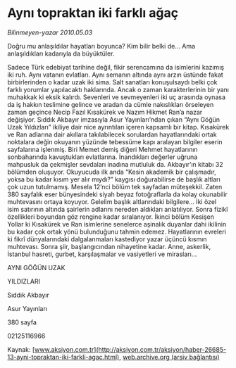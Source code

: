 # Aynı topraktan iki farklı ağaç

*Bilinmeyen-yazar 2010.05.03*

<font class="agenda2NewsSpot">
 Doğru mu anlaşıldılar hayatları boyunca? Kim bilir belki de… Ama anlaşıldıkları kadarıyla da büyüktüler.
</font>
<font class="newsDetail">
 <p class="MsoNormal">
  Sadece Türk edebiyat tarihine değil, fikir serencamına da isimlerini kazımış iki ruh. Aynı vatanın evlatları. Aynı semanın altında aynı arzın üstünde fakat birbirlerinden o kadar uzak iki sima. Salt sanatları konuşulsaydı belki çok farklı yorumlar yapılacaktı haklarında. Ancak o zaman karakterlerinin bir yanı muhakkak ki eksik kalırdı. Sevenleri ve sevmeyenleri iki uç arasında oynasa da iş hakkın teslimine gelince ve aradan da cümle nakıslıkları örseleyen zaman geçince Necip Fazıl Kısakürek ve Nazım Hikmet Ran’a nazar değişiyor. Sıddık Akbayır imzasıyla Asur Yayınları’ndan çıkan “Aynı Göğün Uzak Yıldızları” ikiliye dair nice ayrıntıları içeren kapsamlı bir kitap. Kısakürek ve Ran adlarına dair akıllara takılabilecek sorulardan hayatlarındaki ortak noktalara değin okuyanın yüzünde tebessüme kapı aralayan bilgiler eserin sayfalarına işlenmiş. Biri Memet demiş diğeri Mehmet hayatlarının sonbaharında kavuştukları evlatlarına. İnandıkları değerler uğruna mahpusluk da çekmişler sevdaları inadına mutluluk da. Akbayır’ın kitabı 32 bölümden oluşuyor. Okuyucuda ilk anda “Kesin akademik bir çalışmadır, yoksa bu kadar kısım yer alır mıydı?” kaygısı doğurabilirse de başlık altları çok uzun tutulmamış. Mesela 12’nci bölüm tek sayfadan müteşekkil. Zaten 380 sayfalık eser bünyesindeki siyah beyaz fotoğraflarla da kolay okunabilir muhtevasını ortaya koyuyor. Gelelim başlık altlarındaki bilgilere… İki özel isim satırının altında şairlerin adlarını nereden aldıkları anlatılıyor. Sonra fizikî özellikleri boyundan göz rengine kadar sıralanıyor. İkinci bölüm Kesişen Yollar ki Kısakürek ve Ran isimlerine senelerce aşinalık duyanlar dahi ikilinin bu kadar çok ortak yönü bulunduğunu tahmin edemez. Hayatlarının evreleri ki fikrî dünyalarındaki dalgalanmaları kastediyor yazar üçüncü kısmın muhtevası. Sonra şiir, başlangıcından nihayetine kadar. Anne, askerlik, İstanbul hasreti, gurbet, karşılaşmalar ve vasiyetleri ve mirasları…
 </p>
 <p class="MsoNormal">
 </p>
 <p class="MsoNormal">
  AYNI GÖĞÜN UZAK
 </p>
 <p class="MsoNormal">
  YILDIZLARI
 </p>
 <p class="MsoNormal">
 </p>
 <p class="MsoNormal">
  Sıddık Akbayır
 </p>
 <p class="MsoNormal">
  Asur Yayınları
 </p>
 <p class="MsoNormal">
  380 sayfa
 </p>
 <p class="MsoNormal">
  02125116966
 </p>
</font>

Kaynak: [www.aksiyon.com.tr](http://aksiyon.com.tr/aksiyon/haber-26685-13-ayni-topraktan-iki-farkli-agac.html), [web.archive.org (arşiv bağlantısı)](http://web.archive.org/web/20101120102704/http://aksiyon.com.tr/aksiyon/haber-26685-13-ayni-topraktan-iki-farkli-agac.html)
